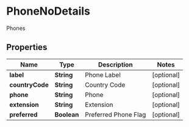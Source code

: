 

# PhoneNoDetails

Phones

## Properties

| Name | Type | Description | Notes |
|------------ | ------------- | ------------- | -------------|
|**label** | **String** | Phone Label |  [optional] |
|**countryCode** | **String** | Country Code |  [optional] |
|**phone** | **String** | Phone |  [optional] |
|**extension** | **String** | Extension |  [optional] |
|**preferred** | **Boolean** | Preferred Phone Flag |  [optional] |



